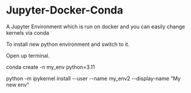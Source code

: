 # Jupyter-Docker-Conda

A Jupyter Environment which is run on docker and you can easily change kernels via conda

To install new python environment and switch to it.

Open up terminal.

conda create -n my_env python=3.11

python -m ipykernel install --user --name my_env2 --display-name "My new env"

